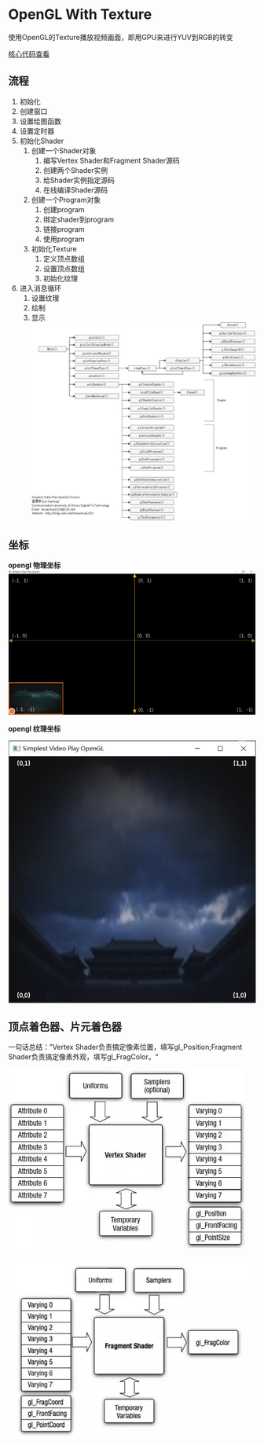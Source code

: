 # OpenGL With Texture
使用OpenGL的Texture播放视频画面，即用GPU来进行YUV到RGB的转变

[核心代码查看](https://github.com/negier/Practise/blob/master/OpenGLWithTexture/OpenGLWithTexture.cpp)

## 流程
1. 初始化
2. 创建窗口
3. 设置绘图函数
4. 设置定时器
5. 初始化Shader
    1. 创建一个Shader对象
        1. 编写Vertex Shader和Fragment Shader源码
        2. 创建两个Shader实例
        3. 给Shader实例指定源码
        4. 在线编译Shader源码
    2. 创建一个Program对象
        1. 创建program
        2. 绑定shader到program
        3. 链接program
        4. 使用program
    3. 初始化Texture
        1. 定义顶点数组
        2. 设置顶点数组
        3. 初始化纹理
6. 进入消息循环
    1. 设置纹理
    2. 绘制
    3. 显示
![流程图](https://github.com/negier/Practise/blob/master/OpenGLWithTexture/simplest_video_play_opengl_texture.jpg)

## 坐标
**opengl 物理坐标**
![](https://github.com/negier/Practise/blob/master/OpenGLWithTexture/Image%202.png)

**opengl 纹理坐标**

![](https://github.com/negier/Practise/blob/master/OpenGLWithTexture/Texture.png)

## 顶点着色器、片元着色器
一句话总结：”Vertex Shader负责搞定像素位置，填写gl_Position;Fragment Shader负责搞定像素外观，填写gl_FragColor。“

![](https://github.com/negier/Practise/blob/master/OpenGLWithTexture/vertex_shader.webp)

![](https://github.com/negier/Practise/blob/master/OpenGLWithTexture/fragment_shader.webp)

